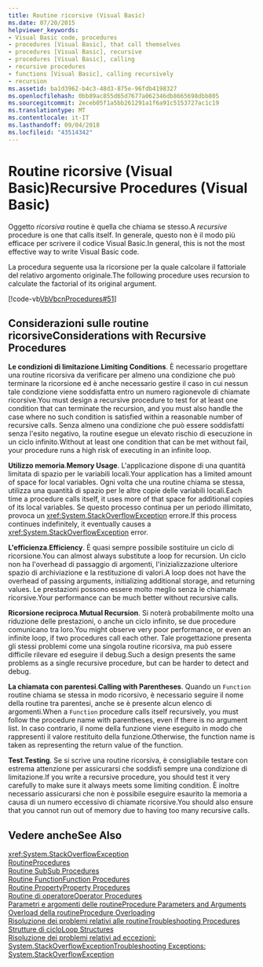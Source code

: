 ```yaml
---
title: Routine ricorsive (Visual Basic)
ms.date: 07/20/2015
helpviewer_keywords:
- Visual Basic code, procedures
- procedures [Visual Basic], that call themselves
- procedures [Visual Basic], recursive
- procedures [Visual Basic], calling
- recursive procedures
- functions [Visual Basic], calling recursively
- recursion
ms.assetid: ba1d3962-b4c3-48d3-875e-96fdb4198327
ms.openlocfilehash: 0bb89ac855d65d7677a062346db8665698dbb805
ms.sourcegitcommit: 2eceb05f1a5bb261291a1f6a91c5153727ac1c19
ms.translationtype: MT
ms.contentlocale: it-IT
ms.lasthandoff: 09/04/2018
ms.locfileid: "43514342"
---
```

# <a name="recursive-procedures-visual-basic"></a><span data-ttu-id="81bd4-102">Routine ricorsive (Visual Basic)</span><span class="sxs-lookup"><span data-stu-id="81bd4-102">Recursive Procedures (Visual Basic)</span></span>
<span data-ttu-id="81bd4-103">Oggetto *ricorsiva* routine è quella che chiama se stesso.</span><span class="sxs-lookup"><span data-stu-id="81bd4-103">A *recursive* procedure is one that calls itself.</span></span> <span data-ttu-id="81bd4-104">In generale, questo non è il modo più efficace per scrivere il codice Visual Basic.</span><span class="sxs-lookup"><span data-stu-id="81bd4-104">In general, this is not the most effective way to write Visual Basic code.</span></span>  
  
 <span data-ttu-id="81bd4-105">La procedura seguente usa la ricorsione per la quale calcolare il fattoriale del relativo argomento originale.</span><span class="sxs-lookup"><span data-stu-id="81bd4-105">The following procedure uses recursion to calculate the factorial of its original argument.</span></span>  
  
 [!code-vb[VbVbcnProcedures#51](./codesnippet/VisualBasic/recursive-procedures_1.vb)]  
  
## <a name="considerations-with-recursive-procedures"></a><span data-ttu-id="81bd4-106">Considerazioni sulle routine ricorsive</span><span class="sxs-lookup"><span data-stu-id="81bd4-106">Considerations with Recursive Procedures</span></span>  
 <span data-ttu-id="81bd4-107">**Le condizioni di limitazione**.</span><span class="sxs-lookup"><span data-stu-id="81bd4-107">**Limiting Conditions**.</span></span> <span data-ttu-id="81bd4-108">È necessario progettare una routine ricorsiva da verificare per almeno una condizione che può terminare la ricorsione ed è anche necessario gestire il caso in cui nessun tale condizione viene soddisfatta entro un numero ragionevole di chiamate ricorsive.</span><span class="sxs-lookup"><span data-stu-id="81bd4-108">You must design a recursive procedure to test for at least one condition that can terminate the recursion, and you must also handle the case where no such condition is satisfied within a reasonable number of recursive calls.</span></span> <span data-ttu-id="81bd4-109">Senza almeno una condizione che può essere soddisfatti senza l'esito negativo, la routine esegue un elevato rischio di esecuzione in un ciclo infinito.</span><span class="sxs-lookup"><span data-stu-id="81bd4-109">Without at least one condition that can be met without fail, your procedure runs a high risk of executing in an infinite loop.</span></span>  
  
 <span data-ttu-id="81bd4-110">**Utilizzo memoria**.</span><span class="sxs-lookup"><span data-stu-id="81bd4-110">**Memory Usage**.</span></span> <span data-ttu-id="81bd4-111">L'applicazione dispone di una quantità limitata di spazio per le variabili locali.</span><span class="sxs-lookup"><span data-stu-id="81bd4-111">Your application has a limited amount of space for local variables.</span></span> <span data-ttu-id="81bd4-112">Ogni volta che una routine chiama se stessa, utilizza una quantità di spazio per le altre copie delle variabili locali.</span><span class="sxs-lookup"><span data-stu-id="81bd4-112">Each time a procedure calls itself, it uses more of that space for additional copies of its local variables.</span></span> <span data-ttu-id="81bd4-113">Se questo processo continua per un periodo illimitato, provoca un <xref:System.StackOverflowException> errore.</span><span class="sxs-lookup"><span data-stu-id="81bd4-113">If this process continues indefinitely, it eventually causes a <xref:System.StackOverflowException> error.</span></span>  
  
 <span data-ttu-id="81bd4-114">**L'efficienza**.</span><span class="sxs-lookup"><span data-stu-id="81bd4-114">**Efficiency**.</span></span> <span data-ttu-id="81bd4-115">È quasi sempre possibile sostituire un ciclo di ricorsione.</span><span class="sxs-lookup"><span data-stu-id="81bd4-115">You can almost always substitute a loop for recursion.</span></span> <span data-ttu-id="81bd4-116">Un ciclo non ha l'overhead di passaggio di argomenti, l'inizializzazione ulteriore spazio di archiviazione e la restituzione di valori.</span><span class="sxs-lookup"><span data-stu-id="81bd4-116">A loop does not have the overhead of passing arguments, initializing additional storage, and returning values.</span></span> <span data-ttu-id="81bd4-117">Le prestazioni possono essere molto meglio senza le chiamate ricorsive.</span><span class="sxs-lookup"><span data-stu-id="81bd4-117">Your performance can be much better without recursive calls.</span></span>  
  
 <span data-ttu-id="81bd4-118">**Ricorsione reciproca**.</span><span class="sxs-lookup"><span data-stu-id="81bd4-118">**Mutual Recursion**.</span></span> <span data-ttu-id="81bd4-119">Si noterà probabilmente molto una riduzione delle prestazioni, o anche un ciclo infinito, se due procedure comunicano tra loro.</span><span class="sxs-lookup"><span data-stu-id="81bd4-119">You might observe very poor performance, or even an infinite loop, if two procedures call each other.</span></span> <span data-ttu-id="81bd4-120">Tale progettazione presenta gli stessi problemi come una singola routine ricorsiva, ma può essere difficile rilevare ed eseguire il debug.</span><span class="sxs-lookup"><span data-stu-id="81bd4-120">Such a design presents the same problems as a single recursive procedure, but can be harder to detect and debug.</span></span>  
  
 <span data-ttu-id="81bd4-121">**La chiamata con parentesi**.</span><span class="sxs-lookup"><span data-stu-id="81bd4-121">**Calling with Parentheses**.</span></span> <span data-ttu-id="81bd4-122">Quando un `Function` routine chiama se stessa in modo ricorsivo, è necessario seguire il nome della routine tra parentesi, anche se è presente alcun elenco di argomenti.</span><span class="sxs-lookup"><span data-stu-id="81bd4-122">When a `Function` procedure calls itself recursively, you must follow the procedure name with parentheses, even if there is no argument list.</span></span> <span data-ttu-id="81bd4-123">In caso contrario, il nome della funzione viene eseguito in modo che rappresenti il valore restituito della funzione.</span><span class="sxs-lookup"><span data-stu-id="81bd4-123">Otherwise, the function name is taken as representing the return value of the function.</span></span>  
  
 <span data-ttu-id="81bd4-124">**Test**.</span><span class="sxs-lookup"><span data-stu-id="81bd4-124">**Testing**.</span></span> <span data-ttu-id="81bd4-125">Se si scrive una routine ricorsiva, è consigliabile testare con estrema attenzione per assicurarsi che soddisfi sempre una condizione di limitazione.</span><span class="sxs-lookup"><span data-stu-id="81bd4-125">If you write a recursive procedure, you should test it very carefully to make sure it always meets some limiting condition.</span></span> <span data-ttu-id="81bd4-126">È inoltre necessario assicurarsi che non è possibile eseguire esaurito la memoria a causa di un numero eccessivo di chiamate ricorsive.</span><span class="sxs-lookup"><span data-stu-id="81bd4-126">You should also ensure that you cannot run out of memory due to having too many recursive calls.</span></span>  
  
## <a name="see-also"></a><span data-ttu-id="81bd4-127">Vedere anche</span><span class="sxs-lookup"><span data-stu-id="81bd4-127">See Also</span></span>  
 <xref:System.StackOverflowException>  
 [<span data-ttu-id="81bd4-128">Routine</span><span class="sxs-lookup"><span data-stu-id="81bd4-128">Procedures</span></span>](./index.md)  
 [<span data-ttu-id="81bd4-129">Routine Sub</span><span class="sxs-lookup"><span data-stu-id="81bd4-129">Sub Procedures</span></span>](./sub-procedures.md)  
 [<span data-ttu-id="81bd4-130">Routine Function</span><span class="sxs-lookup"><span data-stu-id="81bd4-130">Function Procedures</span></span>](./function-procedures.md)  
 [<span data-ttu-id="81bd4-131">Routine Property</span><span class="sxs-lookup"><span data-stu-id="81bd4-131">Property Procedures</span></span>](./property-procedures.md)  
 [<span data-ttu-id="81bd4-132">Routine di operatore</span><span class="sxs-lookup"><span data-stu-id="81bd4-132">Operator Procedures</span></span>](./operator-procedures.md)  
 [<span data-ttu-id="81bd4-133">Parametri e argomenti delle routine</span><span class="sxs-lookup"><span data-stu-id="81bd4-133">Procedure Parameters and Arguments</span></span>](./procedure-parameters-and-arguments.md)  
 [<span data-ttu-id="81bd4-134">Overload della routine</span><span class="sxs-lookup"><span data-stu-id="81bd4-134">Procedure Overloading</span></span>](./procedure-overloading.md)  
 [<span data-ttu-id="81bd4-135">Risoluzione dei problemi relativi alle routine</span><span class="sxs-lookup"><span data-stu-id="81bd4-135">Troubleshooting Procedures</span></span>](./troubleshooting-procedures.md)  
 [<span data-ttu-id="81bd4-136">Strutture di ciclo</span><span class="sxs-lookup"><span data-stu-id="81bd4-136">Loop Structures</span></span>](../../../../visual-basic/programming-guide/language-features/control-flow/loop-structures.md)  
 [<span data-ttu-id="81bd4-137">Risoluzione dei problemi relativi ad eccezioni: System.StackOverflowException</span><span class="sxs-lookup"><span data-stu-id="81bd4-137">Troubleshooting Exceptions: System.StackOverflowException</span></span>](https://msdn.microsoft.com/library/51b71217-c507-4f5b-bc35-0236180d7968)
